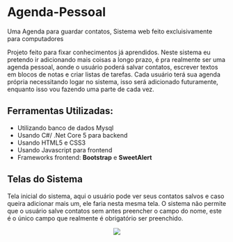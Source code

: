 # Agenda-Pessoal
Uma Agenda para guardar contatos, Sistema web feito excluisivamente para computadores

Projeto feito para fixar conhecimentos já aprendidos. Neste sistema eu pretendo ir adicionando mais coisas a longo prazo, é pra realmente ser uma agenda pessoal,
aonde o usuário poderá salvar contatos, escrever textos em blocos de notas e criar listas de tarefas. Cada usuário terá sua agenda própria necessitando logar no sistema, isso 
será adicionado futuramente, enquanto isso vou fazendo uma parte de cada vez.

## Ferramentas Utilizadas:

- Utilizando banco de dados Mysql
- Usando C#/ .Net Core 5 para backend
- Usando HTML5 e CSS3
- Usando Javascript para frontend
- Frameworks frontend: <strong>Bootstrap</strong> e <strong>SweetAlert</strong>

## Telas do Sistema

Tela inicial do sistema, aqui o usuário pode ver seus contatos salvos e caso queira adicionar mais um, ele faria nesta mesma tela. O sistema não permite que o usuário salve contatos
sem antes preencher o campo do nome, este é o único campo que realmente é obrigatório ser preenchido.

<div align="center" display="flex">
  <img src=https://user-images.githubusercontent.com/87936511/156566739-4beca511-b28f-4ac0-bd15-c33fd05284ef.png>
</div>
